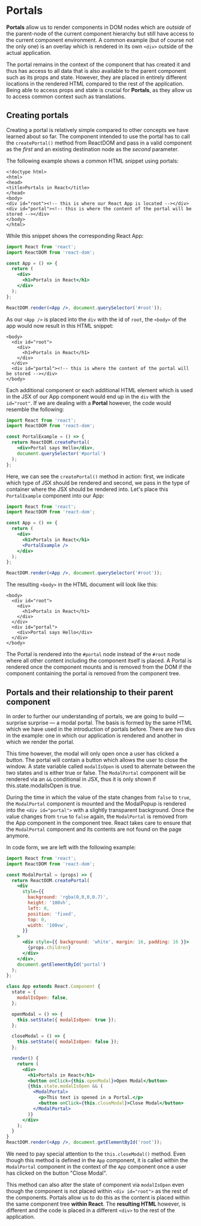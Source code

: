 # Portals

**Portals** allow us to render components in DOM nodes which are _outside_ of the parent-node of the current component hierarchy but still have access to the current component environment. A common example \(but of course not the only one\) is an overlay which is rendered in its own `<div>` outside of the actual application.

The portal remains in the context of the component that has created it and thus has access to all data that is also available to the parent component such as its props and state. However, they are placed in entirely different locations in the rendered HTML compared to the rest of the application. Being able to access props and state is crucial for **Portals**, as they allow us to access common context such as translations.

## Creating portals

Creating a portal is relatively simple compared to other concepts we have learned about so far. The component intended to use the portal has to call the `createPortal()` method from ReactDOM and pass in a valid component as the _first_ and an existing destination node as the _second_ parameter.

The following example shows a common HTML snippet using portals:

```markup
<!doctype html>
<html>
<head>
<title>Portals in React</title>
</head>
<body>
<div id="root"><!-- this is where our React App is located --></div>
<div id="portal"><!-- this is where the content of the portal will be stored --></div>
</body>
</html>
```

While this snippet shows the corresponding React App:

```jsx
import React from 'react';
import ReactDOM from 'react-dom';

const App = () => {
  return (
    <div>
      <h1>Portals in React</h1>
    </div>
  );
};

ReactDOM.render(<App />, document.querySelector('#root'));
```

As our `<App />` is placed into the `div` with the id of `root`, the `<body>` of the app would now result in this HTML snippet:

```markup
<body>
  <div id="root">
    <div>
      <h1>Portals in React</h1>
    </div>
  </div>
  <div id="portal"><!-- this is where the content of the portal will be stored --></div>
</body>
```

Each additional component or each additional HTML element which is used in the JSX of our App component would end up in the `div` with the `id="root"`. If we are dealing with a **Portal** however, the code would resemble the following:

```jsx
import React from 'react';
import ReactDOM from 'react-dom';

const PortalExample = () => {
  return ReactDOM.createPortal(
    <div>Portal says Hello</div>,
    document.querySelector('#portal')
  );
};
```

Here, we can see the `createPortal()` method in action: first, we indicate which type of JSX should be rendered and second, we pass in the type of container where the JSX should be rendered into. Let's place this `PortalExample` component into our App:

```jsx
import React from 'react';
import ReactDOM from 'react-dom';

const App = () => {
  return (
    <div>
      <h1>Portals in React</h1>
      <PortalExample />
    </div>
  );
};

ReactDOM.render(<App />, document.querySelector('#root'));
```

The resulting `<body>` in the HTML document will look like this:

```markup
<body>
  <div id="root">
    <div>
      <h1>Portals in React</h1>
    </div>
  </div>
  <div id="portal">
    <div>Portal says Hello</div>
  </div>
</body>
```

The Portal is rendered into the `#portal` node instead of the `#root` node where all other content including the component itself is placed. A Portal is rendered once the component mounts and is removed from the DOM if the component containing the portal is removed from the component tree.

## Portals and their relationship to their parent component

In order to further our understanding of portals, we are going to build — surprise surprise — a modal portal. The basis is formed by the same HTML which we have used in the introduction of portals before. There are two divs in the example: one in which our application is rendered and another in which we render the portal.

This time however, the modal will only open once a user has clicked a button. The portal will contain a button which allows the user to close the window. A state variable called `modalIsOpen` is used to alternate between the two states and is either true or false. The `ModalPortal` component will be rendered via an `&&` conditional in JSX, thus it is only shown if this.state.modalIsOpen is true.

During the time in which the value of the state changes from `false` to `true`, the `ModalPortal` component is mounted and the ModalPopup is rendered into the `<div id="portal">` with a slightly transparent background. Once the value changes from `true` to `false` again, the `ModalPortal` is removed from the App component in the component tree. React takes care to ensure that the `ModalPortal` component and its contents are not found on the page anymore.

In code form, we are left with the following example:

```jsx
import React from 'react';
import ReactDOM from 'react-dom';

const ModalPortal = (props) => {
  return ReactDOM.createPortal(
    <div
      style={{
        background: 'rgba(0,0,0,0.7)',
        height: '100vh',
        left: 0,
        position: 'fixed',
        top: 0,
        width: '100vw',
      }}
    >
      <div style={{ background: 'white', margin: 16, padding: 16 }}>
        {props.children}
      </div>
    </div>,
    document.getElementById('portal')
  );
};

class App extends React.Component {
  state = {
    modalIsOpen: false,
  };

  openModal = () => {
    this.setState({ modalIsOpen: true });
  };

  closeModal = () => {
    this.setState({ modalIsOpen: false });
  };

  render() {
    return (
      <div>
        <h1>Portals in React</h1>
        <button onClick={this.openModal}>Open Modal</button>
        {this.state.modalIsOpen && (
          <ModalPortal>
            <p>This text is opened in a Portal.</p>
            <button onClick={this.closeModal}>Close Modal</button>
          </ModalPortal>
        )}
      </div>
    );
  }
}
ReactDOM.render(<App />, document.getElementById('root'));
```

We need to pay special attention to the `this.closeModal()` method. Even though this method is defined in the `App` component, it is called within the `ModalPortal` component in the context of the `App` component once a user has clicked on the button "Close Modal".

This method can also alter the state of component via `modalIsOpen` even though the component is not placed within `<div id="root">` as the rest of the components. Portals allow us to do this as the content is placed within the same component tree **within React**. The **resulting HTML** however, is different and the code is placed in a different `<div>` to the rest of the application.

